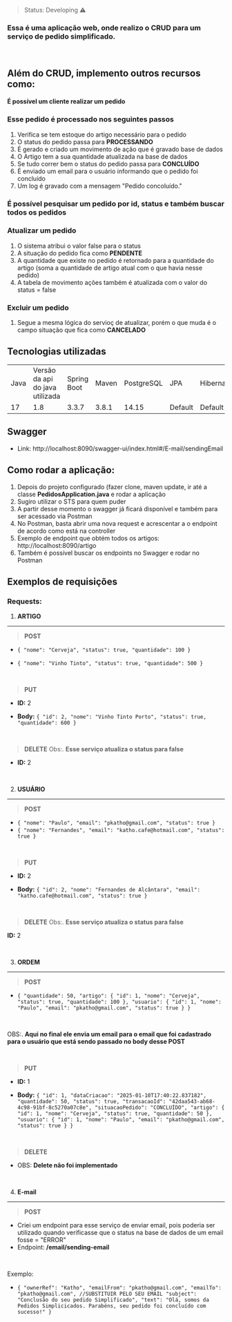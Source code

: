 
> Status: Developing ⚠️

<h3>Essa é uma aplicação web, onde realizo o CRUD para um serviço de pedido simplificado.</h3>
<br>

## Além do CRUD, implemento outros recursos como:
#### É possível um cliente realizar um pedido
### Esse pedido é processado nos seguintes passos
1. Verifica se tem estoque do artigo necessário para o pedido
2. O status do pedido passa para **PROCESSANDO**
3. É gerado e criado um movimento de ação que é gravado base de dados
4. O Artigo tem a sua quantidade atualizada na base de dados
5. Se tudo correr bem o status do pedido passa para **CONCLUÍDO**
6. É enviado um email para o usuário informando que o pedido foi concluído
7. Um log é gravado com a mensagem "Pedido concoluído."

### É possível pesquisar um pedido por id, status e também buscar todos os pedidos

### Atualizar um pedido
1. O sistema atribui o valor false para o status
2. A situação do pedido fica como **PENDENTE**
3. A quantidade que existe no pedido é retornado para a quantidade do artigo (soma a quantidade de artigo atual com o que havia nesse pedido)
4. A tabela de movimento ações também é atualizada com o valor do status = false

### Excluir um pedido
  1. Segue a mesma lógica do servioç de atualizar, porém o que muda é o campo situação que fica como **CANCELADO**

## Tecnologias utilizadas
<table>
  <tr>
    <td>Java</td>
    <td>Versão da api do java utilizada</td>
    <td>Spring Boot</td>
    <td>Maven</td>
    <td>PostgreSQL</td>    
    <td>JPA</td>
    <td>Hibernate</td>
    <td>Slf4j</td>
    <td>Mapstruct</td>
    <td>Swagger</td>
    <td>Starter email</td>
  </tr>
  <tr>
    <td>17</td>
    <td>1.8</td>
    <td>3.3.7</td>
    <td>3.8.1</td>
    <td>14.15</td>
    <td>Default</td>
    <td>Default</td>
    <td>Default</td>
    <td>1.5.2.Final</td>
    <td>2.3.0</td>
    <td>Defalut</td>
  </tr>
</table>

## Swagger
* Link: http://localhost:8090/swagger-ui/index.html#/E-mail/sendingEmail

## Como rodar a aplicação:
1. Depois do projeto configurado (fazer clone, maven update, ir até a classe **PedidosApplication.java** e rodar a aplicação
2. Sugiro utilizar o STS para quem puder
3. A partir desse momento o swagger já ficará disponível e também para ser acessado via Postman
4. No Postman, basta abrir uma nova request e acrescentar a o endpoint de acordo como está na controller
5. Exemplo de endpoint que obtém todos os artigos: http://localhost:8090/artigo
6. Também é possível buscar os endpoints no Swagger e rodar no Postman

## Exemplos de requisições
### Requests:

1. **ARTIGO**
***

>**POST**

* `{
	"nome": "Cerveja",
	"status": true,
	"quantidade": 100
}`

* `{
	"nome": "Vinho Tinto",
	"status": true,
	"quantidade": 500
}`

<br>

>**PUT**
* **ID:**
2

* **Body:**
`{
	"id": 2,
	"nome": "Vinho Tinto Porto",
	"status": true,
	"quantidade": 600
}`

<br>

>**DELETE**
Obs:. **Esse serviço atualiza o status para false**

* **ID:**
2

<br>

2. **USUÁRIO**
***

>**POST**

* `{
	"nome": "Paulo",
	"email": "pkatho@gmail.com",
	"status": true
}`
* `{
	"nome": "Fernandes",
	"email": "katho.cafe@hotmail.com",
	"status": true
}`

<br>

>**PUT**
* **ID:**
2

* **Body:**
`{
	"id": 2,
	"nome": "Fernandes de Alcântara",
	"email": "katho.cafe@hotmail.com",
	"status": true
}`

<br>

>**DELETE**
Obs:. **Esse serviço atualiza o status para false**

**ID:**
2

<br>

3. **ORDEM**
***

>**POST**

* `{
	"quantidade": 50,
	"artigo": {
	  "id": 1,
	  "nome": "Cerveja",
	  "status": true,
	  "quantidade": 100
	},
	"usuario": {
	  "id": 1,
	  "nome": "Paulo",
	  "email": "pkatho@gmail.com",
	  "status": true
	}
}`

<br>

OBS:. **Aqui no final ele envia um email para o email que foi cadastrado para o usuário que está sendo passado no body desse POST**


<br>

>**PUT**

* **ID:**
1

* **Body:**
 `{
	"id": 1,
	"dataCriacao": "2025-01-10T17:40:22.837182",
	"quantidade": 50,
	"status": true,
	"transacaoId": "42daa543-ab68-4c98-91bf-8c5270a07c8e",
	"situacaoPedido": "CONCLUÍDO",
	"artigo": {
		"id": 1,
		"nome": "Cerveja",
		"status": true,
		"quantidade": 50
	},
	"usuario": {
		"id": 1,
		"nome": "Paulo",
		"email": "pkatho@gmail.com",
		"status": true
	}
}`

<br>

>**DELETE**
- OBS: **Delete não foi implementado**

<br>

4. **E-mail**
***

>**POST**
* Criei um endpoint para esse serviço de enviar email, pois poderia ser utilizado quando verificasse que o status na base de dados de um email fosse = "ERROR"
* Endpoint: **/email/sending-email**

<br>

Exemplo:

* `{
	"ownerRef": "Katho",
	"emailFrom": "pkatho@gmail.com",
	"emailTo": "pkatho@gmail.com", //SUBSTITUIR PELO SEU EMAIL
	"subject": "Conclusão do seu pedido Simplificado",
	"text": "Olá, somos da Pedidos Simplicicados. Parabéns, seu pedido foi concluído com sucesso!"
}`



